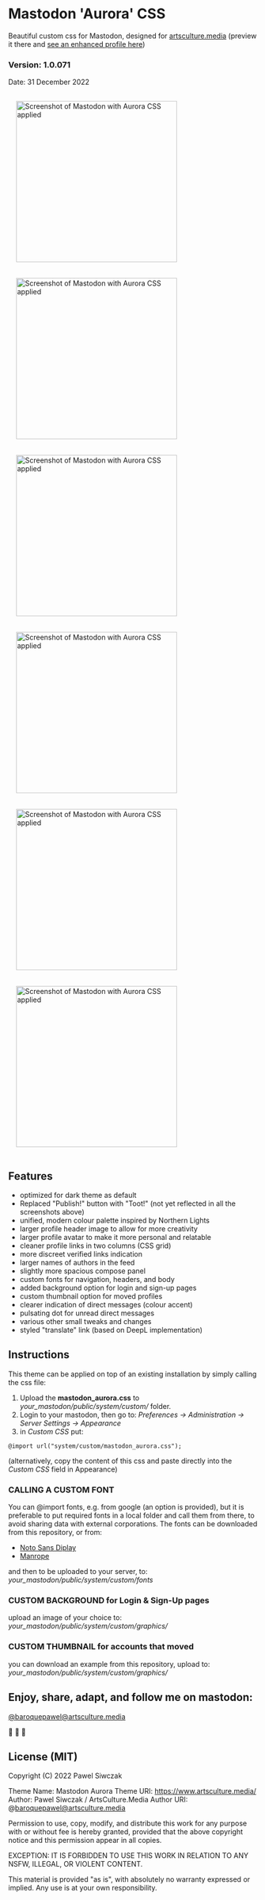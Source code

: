 # Mastodon 'Aurora' CSS
Beautiful custom css for Mastodon, designed for [artsculture.media](https://talk.artsculture.media/public) (preview it there and [see an enhanced profile here](https://talk.artsculture.media/@baroquepawel))
### Version: 1.0.071
Date: 31 December 2022

<img src="https://cdn.bach.club/sdg/Mastodon/Aurora/mastodon_aurora_css_Timeline2.webp" width="325px" height="auto"  title="Timeline | Mastodon Aurora CSS" alt="Screenshot of Mastodon with Aurora CSS applied" style="padding:1rem;"><img src="https://cdn.bach.club/sdg/Mastodon/Aurora/mastodon_aurora_css_About.webp" width="325px" height="auto"  title="About the instance | Mastodon Aurora CSS" alt="Screenshot of Mastodon with Aurora CSS applied" style="padding:1rem;"><img src="https://cdn.bach.club/sdg/Mastodon/Aurora/mastodon_aurora_css_DM.webp" width="325px" height="auto"  title="Direct messages | Mastodon Aurora CSS" alt="Screenshot of Mastodon with Aurora CSS applied" style="padding:1rem;"><img src="https://cdn.bach.club/sdg/Mastodon/Aurora/mastodon_aurora_css_Moved.webp" width="325px" height="auto"  title="Profile moved | Mastodon Aurora CSS" alt="Screenshot of Mastodon with Aurora CSS applied" style="padding:1rem;"><img src="https://cdn.bach.club/sdg/Mastodon/Aurora/mastodon_aurora_css_Profile.webp" width="325px" height="auto"  title="Profile | Mastodon Aurora CSS" alt="Screenshot of Mastodon with Aurora CSS applied" style="padding:1rem;"><img src="https://cdn.bach.club/sdg/Mastodon/Aurora/mastodon_aurora_css_SignUp.webp" width="325px" height="auto"  title="Sign-up page | Mastodon Aurora CSS" alt="Screenshot of Mastodon with Aurora CSS applied" style="padding:1rem;">


## Features

- optimized for dark theme as default
- Replaced "Publish!" button with "Toot!" (not yet reflected in all the screenshots above)
- unified, modern colour palette inspired by Northern Lights
- larger profile header image to allow for more creativity
- larger profile avatar to make it more personal and relatable
- cleaner profile links in two columns (CSS grid)
- more discreet verified links indication
- larger names of authors in the feed
- slightly more spacious compose panel
- custom fonts for navigation, headers, and body
- added background option for login and sign-up pages
- custom thumbnail option for moved profiles
- clearer indication of direct messages (colour accent) 
- pulsating dot for unread direct messages
- various other small tweaks and changes
- styled "translate" link (based on DeepL implementation)


## Instructions

This theme can be applied on top of an existing installation by simply calling the css file:

1. Upload the **mastodon_aurora.css** to _your_mastodon/public/system/custom/_ folder.
2. Login to your mastodon, then go to: _Preferences -> Administration -> Server Settings -> Appearance_
3. in _Custom CSS_ put:

`@import url("system/custom/mastodon_aurora.css");`


(alternatively, copy the content of this css and paste directly into the _Custom CSS_ field in Appearance)


### CALLING A CUSTOM FONT

You can @import fonts, e.g. from google (an option is provided), but it is preferable to put required fonts in a local folder and call them from there, to avoid sharing data with external corporations. 
The fonts can be downloaded from this repository, or from: 

- [Noto Sans Diplay](https://fonts.google.com/noto/specimen/Noto+Sans+Display)
- [Manrope](https://fonts.google.com/specimen/Manrope?query=manrope)

and then to be uploaded to your server, to: _your_mastodon/public/system/custom/fonts_


### CUSTOM BACKGROUND for Login & Sign-Up pages
upload an image of your choice to: _your_mastodon/public/system/custom/graphics/_

### CUSTOM THUMBNAIL for accounts that moved
you can download an example from this repository, upload to: _your_mastodon/public/system/custom/graphics/_


## Enjoy, share, adapt, and follow me on mastodon: 
[@baroquepawel@artsculture.media](https://talk.artsculture.media/@baroquepawel)

🎵 🎹 🐘


## License (MIT)

Copyright (C) 2022 Pawel Siwczak

Theme Name: Mastodon Aurora
Theme URI: https://www.artsculture.media/
Author: Pawel Siwczak / ArtsCulture.Media
Author URI: @baroquepawel@artsculture.media

Permission to use, copy, modify, and distribute this work 
for any purpose with or without fee is hereby granted,
provided that the above copyright notice and 
this permission appear in all copies. 

EXCEPTION: IT IS FORBIDDEN TO USE THIS WORK IN RELATION TO 
ANY NSFW, ILLEGAL, OR VIOLENT CONTENT.

This material is provided "as is", with absolutely no warranty 
expressed or implied. Any use is at your own responsibility.


